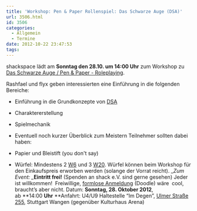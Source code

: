 ```yaml
---
title: 'Workshop: Pen & Paper Rollenspiel: Das Schwarze Auge (DSA)'
url: 3506.html
id: 3506
categories:
  - Allgemein
  - Termine
date: 2012-10-22 23:47:53
tags:
---
```


shackspace lädt am **Sonntag den 28.10\. um 14:00 Uhr** zum Workshop zu [Das Schwarze Auge / Pen &amp; Paper - Roleplaying](http://de.wikipedia.org/wiki/Das_Schwarze_Auge).

Rashfael und flyx geben interessierten eine Einführung in die folgenden Bereiche:

*   Einführung in die Grundkonzepte von [DSA](http://de.wikipedia.org/wiki/Das_Schwarze_Auge)
*   Charaktererstellung
*   Spielmechanik
*   Eventuell noch kurzer Überblick zum Meistern
Teilnehmer sollten dabei haben:

*   Papier und Bleistift (you don't say)
*   Würfel: Mindestens 2 [W6](http://de.wikipedia.org/wiki/Spielw%C3%BCrfel) und 3 [W20](http://de.wikipedia.org/wiki/Spielw%C3%BCrfel). Würfel können beim Workshop für den Einkaufspreis erworben werden (solange der Vorrat reicht).
_<em>Zum Event:
_</em>**Eintritt frei!** (Spenden an shack e.V. sind gerne gesehen) Jeder ist willkommen!  Freiwillige, [formlose Anmeldung](http://doodle.com/zm2udz8mpx44ikwk) (Doodle) wäre  cool, braucht’s aber nicht.
Datum: **Sonntag, 28\. Oktober 2012**, ab **14:00 ****Uhr****
**Anfahrt: U4/U9 Haltestelle “Im Degen”, [Ulmer Straße 255](https://blog.shackspace.de/?page_id=713), Stuttgart Wangen (gegenüber Kulturhaus Arena)